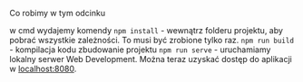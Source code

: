 
Co robimy w tym odcinku

w cmd wydajemy komendy
`npm install`  - wewnątrz folderu projektu, aby pobrać wszystkie zależności. To musi być zrobione tylko raz.
`npm run build` - kompilacja kodu zbudowanie projektu
`npm run serve` - uruchamiamy lokalny serwer Web Development. Można teraz uzyskać dostęp do aplikacji w [localhost:8080](http://localhost:8080/).
